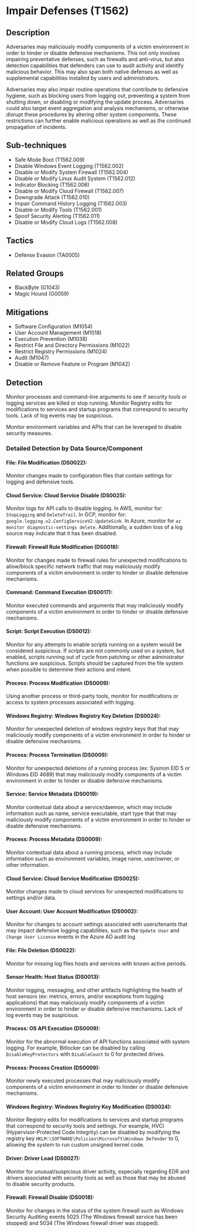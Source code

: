 # Impair Defenses (T1562)

## Description
Adversaries may maliciously modify components of a victim environment in order to hinder or disable defensive mechanisms. This not only involves impairing preventative defenses, such as firewalls and anti-virus, but also detection capabilities that defenders can use to audit activity and identify malicious behavior. This may also span both native defenses as well as supplemental capabilities installed by users and administrators.

Adversaries may also impair routine operations that contribute to defensive hygiene, such as blocking users from logging out, preventing a system from shutting down, or disabling or modifying the update process. Adversaries could also target event aggregation and analysis mechanisms, or otherwise disrupt these procedures by altering other system components. These restrictions can further enable malicious operations as well as the continued propagation of incidents.



## Sub-techniques
- Safe Mode Boot (T1562.009)
- Disable Windows Event Logging (T1562.002)
- Disable or Modify System Firewall (T1562.004)
- Disable or Modify Linux Audit System (T1562.012)
- Indicator Blocking (T1562.006)
- Disable or Modify Cloud Firewall (T1562.007)
- Downgrade Attack (T1562.010)
- Impair Command History Logging (T1562.003)
- Disable or Modify Tools (T1562.001)
- Spoof Security Alerting (T1562.011)
- Disable or Modify Cloud Logs (T1562.008)

## Tactics
- Defense Evasion (TA0005)

## Related Groups
- BlackByte (G1043)
- Magic Hound (G0059)

## Mitigations
- Software Configuration (M1054)
- User Account Management (M1018)
- Execution Prevention (M1038)
- Restrict File and Directory Permissions (M1022)
- Restrict Registry Permissions (M1024)
- Audit (M1047)
- Disable or Remove Feature or Program (M1042)

## Detection
Monitor processes and command-line arguments to see if security tools or logging services are killed or stop running. Monitor Registry edits for modifications to services and startup programs that correspond to security tools.  Lack of log events may be suspicious.

Monitor environment variables and APIs that can be leveraged to disable security measures.

### Detailed Detection by Data Source/Component
#### File: File Modification (DS0022): 
Monitor changes made to configuration files that contain settings for logging and defensive tools.

#### Cloud Service: Cloud Service Disable (DS0025): 
Monitor logs for API calls to disable logging. In AWS, monitor for: ```StopLogging``` and ```DeleteTrail```. In GCP, monitor for: ```google.logging.v2.ConfigServiceV2.UpdateSink```. In Azure, monitor for ```az monitor diagnostic-settings delete```. Additionally, a sudden loss of a log source may indicate that it has been disabled.

#### Firewall: Firewall Rule Modification (DS0018): 
Monitor for changes made to firewall rules for unexpected modifications to allow/block specific network traffic that may maliciously modify components of a victim environment in order to hinder or disable defensive mechanisms.

#### Command: Command Execution (DS0017): 
Monitor executed commands and arguments that may maliciously modify components of a victim environment in order to hinder or disable defensive mechanisms.

#### Script: Script Execution (DS0012): 
Monitor for any attempts to enable scripts running on a system would be considered suspicious. If scripts are not commonly used on a system, but enabled, scripts running out of cycle from patching or other administrator functions are suspicious. Scripts should be captured from the file system when possible to determine their actions and intent.

#### Process: Process Modification (DS0009): 
Using another process or third-party tools, monitor for modifications or access to system processes associated with logging.

#### Windows Registry: Windows Registry Key Deletion (DS0024): 
Monitor for unexpected deletion of windows registry keys that that may maliciously modify components of a victim environment in order to hinder or disable defensive mechanisms.

#### Process: Process Termination (DS0009): 
Monitor for unexpected deletions of a running process (ex: Sysmon EID 5 or Windows EID 4689) that may maliciously modify components of a victim environment in order to hinder or disable defensive mechanisms.

#### Service: Service Metadata (DS0019): 
Monitor contextual data about a service/daemon, which may include information such as name, service executable, start type that that may maliciously modify components of a victim environment in order to hinder or disable defensive mechanisms.

#### Process: Process Metadata (DS0009): 
Monitor contextual data about a running process, which may include information such as environment variables, image name, user/owner, or other information.

#### Cloud Service: Cloud Service Modification (DS0025): 
Monitor changes made to cloud services for unexpected modifications to settings and/or data.

#### User Account: User Account Modification (DS0002): 
Monitor for changes to account settings associated with users/tenants that may impact defensive logging capabilities, such as the `Update User` and `Change User License` events in the Azure AD audit log.

#### File: File Deletion (DS0022): 
Monitor for missing log files hosts and services with known active periods.

#### Sensor Health: Host Status (DS0013): 
Monitor logging, messaging, and other artifacts highlighting the health of host sensors (ex: metrics, errors, and/or exceptions from logging applications) that may maliciously modify components of a victim environment in order to hinder or disable defensive mechanisms. Lack of log events may be suspicious.

#### Process: OS API Execution (DS0009): 
Monitor for the abnormal execution of API functions associated with system logging. For example, Bitlocker can be disabled by calling `DisableKeyProtectors` with `DisableCount` to 0 for protected drives.

#### Process: Process Creation (DS0009): 
Monitor newly executed processes that may maliciously modify components of a victim environment in order to hinder or disable defensive mechanisms.

#### Windows Registry: Windows Registry Key Modification (DS0024): 
Monitor Registry edits for modifications to services and startup programs that correspond to security tools and settings. For example, HVCI (Hypervisor-Protected Code Integrity) can be disabled by modifying the registry key `HKLM:\SOFTWARE\Policies\Microsoft\Windows Defender` to 0, allowing the system to run custom unsigned kernel code.

#### Driver: Driver Load (DS0027): 
Monitor for unusual/suspicious driver activity, especially regarding EDR and drivers associated with security tools as well as those that may be abused to disable security products.

#### Firewall: Firewall Disable (DS0018): 
Monitor for changes in the status of the system firewall such as Windows Security Auditing events 5025 (The Windows firewall service has been stopped) and 5034 (The Windows firewall driver was stopped).

